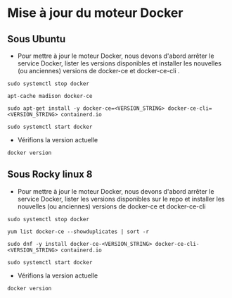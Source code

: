 # Mise à jour du moteur Docker
## Sous Ubuntu

- Pour mettre à jour le moteur Docker, nous devons d'abord arrêter le service Docker, lister les versions disponibles et installer les nouvelles (ou anciennes) versions de docker-ce et docker-ce-cli .

```
sudo systemctl stop docker
```

```
apt-cache madison docker-ce
```

```
sudo apt-get install -y docker-ce=<VERSION_STRING> docker-ce-cli=<VERSION_STRING> containerd.io
```

```
sudo systemctl start docker
```

- Vérifions la version actuelle
```
docker version
```

## Sous Rocky linux 8

- Pour mettre à jour le moteur Docker, nous devons d'abord arrêter le service Docker, lister les versions disponibles sur le repo et installer les nouvelles (ou anciennes) versions de docker-ce et docker-ce-cli
```
sudo systemctl stop docker
```

```
yum list docker-ce --showduplicates | sort -r
```

```
sudo dnf -y install docker-ce-<VERSION_STRING> docker-ce-cli-<VERSION_STRING> containerd.io
```

```
sudo systemctl start docker
```

- Vérifions la version actuelle
```
docker version
```